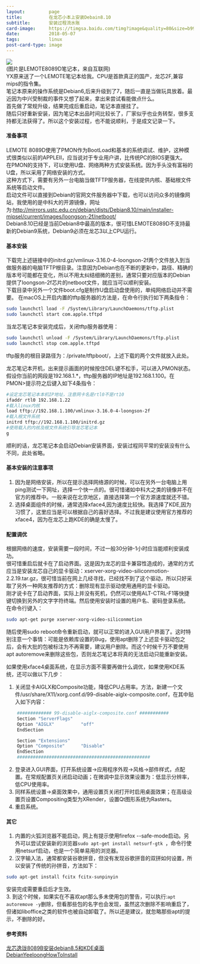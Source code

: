 ```yaml
---
layout:         page
title:          在龙芯小本上安装Debain8.10
subtitle:      	安装过程流水账
card-image:		https://timgsa.baidu.com/timg?image&quality=80&size=b9999_10000&sec=1525697405827&di=13fb5f05342d68bc8f014ea7a194ab87&imgtype=0&src=http%3A%2F%2Fimg.ruanman.net%2Ffiles%2F201411%2F26%2F201411260913378153.jpg
date:           2018-05-07
tags:           linux
post-card-type: image
---
```

![](https://timgsa.baidu.com/timg?image&quality=80&size=b9999_10000&sec=1525697405827&di=13fb5f05342d68bc8f014ea7a194ab87&imgtype=0&src=http%3A%2F%2Fimg.ruanman.net%2Ffiles%2F201411%2F26%2F201411260913378153.jpg)  
(图片是LEMOTE8089D笔记本，来自互联网)  
YX原来送了一个LEMOTE笔记本给我。CPU是首款真正的国产，龙芯2F,兼容mips的指令集。  
笔记本原来的操作系统是Debian6,后来升级到了7，随后一直是当做玩具放着。最近因为中兴受制裁的事件又想了起来，拿出来尝试看能做点什么。  
首先做了常规升级，结果完成后重启动，笔记本直接挂了。  
随后只好重新安装，因为笔记本出品时间比较长了，厂家似乎也业务转型，很多支持都无法获得了。所以这个安装过程，也不能说顺利，于是成文记录一下。  

#### 准备事项
LEMOTE 8089D使用了PMON作为BootLoad和基本的系统调试、维护，这种模式很类似以前的APPLEII，应当说对于专业用户讲，比传统PC的BIOS更强大。  
在PMON的支持下，可以使用U盘、网络两种方式安装系统。因为手头没有富裕的U盘，所以采用了网络安装的方式。  
这种方式下，需要有另外一台电脑当做TFTP服务器，在线提供内核、基础根文件系统等启动文件。  
启动文件可以直接到Debian的官网文件服务器中下载，也可以访问众多的镜像网站，我使用的是中科大的开源镜像，网址为:<http://mirrors.ustc.edu.cn/debian/dists/Debian8.10/main/installer-mipsel/current/images/loongson-2f/netboot/>  
Debian8.10已经是当前Debian8中最高的版本，很可惜LEMOTE8089D不支持最新的Debian9系统，Debian9必须在龙芯3以上CPU运行。  
#### 基本安装
下载完上述链接中的initrd.gz/vmlinux-3.16.0-4-loongson-2f两个文件放入到当做服务器的电脑TFTP根目录。注意因为Debian也在不断的更新中，路径、精确的版本号可能都在变化，所以不用太纠结细微的差别，通常只要对应版本的Debian提供了loongson-2f芯片的netboot文件，就应当可以顺利安装。  
下载目录中另外一个文件boot.cfg是制作U盘启动盘使用的，单纯网络启动并不需要。
在macOS上开启内置的tftp服务器的方法是，在命令行执行如下两条指令：  
```bash
sudo launchctl load -F /System/Library/LaunchDaemons/tftp.plist
sudo launchctl start com.apple.tftpd
```
当龙芯笔记本安装完成后，关闭tftp服务器使用：  
```bash
sudo launchctl unload -F /System/Library/LaunchDaemons/tftp.plist
sudo launchctl stop com.apple.tftpd
```
tftp服务的根目录路径为：/private/tftpboot/，上述下载的两个文件就放入此处。  

龙芯笔记本开机，出来提示画面的时候按住DEL键不松手，可以进入PMON状态。  
假设你当前的网段是192.168.1.*，tftp服务器的IP地址是192.168.1.100。在PMON>提示符之后键入如下4条指令：  
```bash
#设定龙芯笔记本本机IP地址，注意网卡名是rtl0不是rt10
ifaddr rtl0 192.168.1.22
#载入linux内核
load tftp://192.168.1.100/vmlinux-3.16.0-4-loongson-2f
#载入根文件系统
initrd tftp://192.168.1.100/initrd.gz
#使用载入的内核及根文件系统引导龙芯笔记本
g
```
顺利的话，龙芯笔记本会启动Debian安装界面，安装过程同平常的安装没有什么不同，此处省略。  

#### 基本安装的注意事项
1. 因为是网络安装，所以在提示选择网络源的时候，可以在另外一台电脑上用ping测试一下网址，选择一个快一点的。很可惜诸如中科大之类的镜像并不在官方的推荐中。一般来说在北京地区，直接选择第一个官方源速度就还不错。  
2. 选择桌面组件的时候，通常选择xface4,因为速度比较快。我选择了KDE,因为习惯了，这里应当是可以根据自己的喜好选择。不过我是建议使用官方推荐的xface4，因为在龙芯上跑KDE的确是太慢了。  

#### 配置调优
根据网络的速度，安装需要一段时间，不过一般30分钟-1小时应当能顺利安装成功。  
很可惜重启后就卡在了启动界面。这是因为龙芯的显卡兼容性造成的，通常的方式应当是安装龙芯自己的显卡驱动：xserver-xorg-video-siliconmotion-2.2.19.tar.gz，很可惜当前在网上几经寻找，已经找不到了这个驱动，所以只好采取了另外一种网友推荐的方式：删除现有显示驱动使用通用的显卡驱动。  
刚才说卡在了启动界面，实际上并没有死机，仍然可以使用ALT-CTRL-F1等快捷键切换到另外的文字字符终端。然后使用安装时设置的用户名、密码登录系统。  
在命令行键入：  
```bash
sudo apt-get purge xserver-xorg-video-siliconmotion
```
随后使用sudo reboot命令重新启动，就可以正常的进入GUI用户界面了。这时特别注意一个事情：可能是依赖库设置的Bug，使用apt删除了上述显卡驱动包之后，会有大批的包被标注为不再需要，建议用户删除。而这个时候千万不要使用apt autoremove来删除这些包，否则龙芯笔记本将真的无法启动只能重新安装。  

如果使用xface4桌面系统，在显示方面不需要再做什么调优，如果使用KDE系统，还可以做以下几步：  

1. 关闭显卡AIGLX和Composite功能，降低CPU占用率。方法，新建一个文件/usr/share/X11/xorg.conf.d/99-disable-aiglx-composite.conf，在其中贴入如下内容：  
```bash
	############# 99-disable-aiglx-composite.conf ###########
	Section "ServerFlags"
	Option "AIGLX"          "off"
	EndSection

	Section "Extensions"
	Option "Composite"      "Disable"
	EndSection
	##################################################
```
2. 登录进入GUI界面，打开系统设置->应用程序外观->风格->部件样式，点配置。在常规配置页关闭启动动画；在微调中显示效果设置为：低显示分辨率，低CPU使用率。 
3. 同样系统设置->桌面效果中，通用设置页关闭打开时启用桌面效果；在高级设置页设置Compositing类型为XRender，设置Qt图形系统为Rasters。  
4. 重启系统。  

#### 其它
1. 内置的火狐浏览器不能启动，网上有提示使用firefox --safe-mode启动。另外可以尝试安装新的浏览器`sudo apt-get install netsurf-gtk `，命令行使用netsurf启动，也是一个简单易用的浏览器。  
2. 汉字输入法，通常都安装谷歌拼音，但没有发现谷歌拼音的双拼如何设置，所以安装了传统的孙拼音，方法如下：  
```bash
sudo apt-get install fcitx fcitx-sunpinyin
```
安装完成需要重启后才生效。  
3. 到这个时候，如果实在不喜欢apt那么多未使用包的警告，可以执行:`apt autoremove -y`删除，但看那些包的名字也会发现，虽然这次删除不影响重启了，但诸如liboffice之类的软件也被自动卸载了。所以还是建议，就忽略那些apt的提示，不删除的好。  

#### 参考资料
[龙芯逸珑8089B安装debian8.5和KDE桌面](https://blog.csdn.net/lophyxp/article/details/51764748)  
[DebianYeeloongHowToInstall](https://wiki.debian.org/DebianYeeloong/HowTo/Install)  

